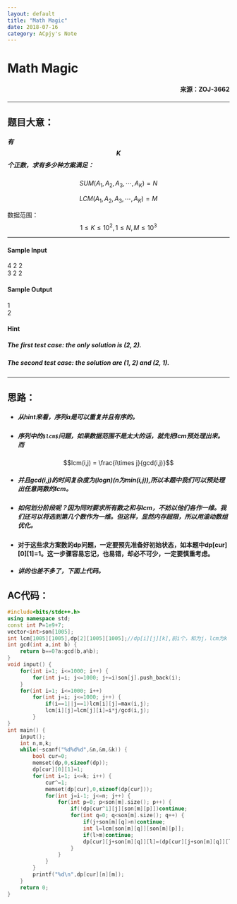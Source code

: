 ```yaml
---
layout: default
title: "Math Magic"
date: 2018-07-16
category: ACpjy's Note
---
```


# Math Magic 
#### <p align="right">来源：ZOJ-3662</p>

---

## 题目大意：
##### 有$$K$$个正数，求有多少种方案满足：

 $$SUM(A_1,A_2,A_3,\cdots,A_K)=N$$
 
 $$LCM(A_1,A_2,A_3,\cdots,A_K)=M$$  

数据范围： $$1 \le K \le 10^2, 1\le N,M \le 10^3$$

---

#### Sample Input

4 2 2  
3 2 2

#### Sample Output

1  
2

#### Hint

##### _The first test case: the only solution is (2, 2)._

##### _The second test case: the solution are (1, 2) and (2, 1)._

---

## 思路：
- ##### 从hint来看，序列a是可以重复并且有序的。
- ##### 序列中的`$lcm$`问题，如果数据范围不是太大的话，就先把lcm预处理出来。而

$$lcm(i,j) = \frac{i\times j}{gcd(i,j)}$$

- ##### 并且gcd(i,j)的时间复杂度为(logn)(n为min(i,j)),所以本题中我们可以预处理出任意两数的lcm。
- ##### 如何划分阶段呢？因为同时要求所有数之和与lcm，不妨以他们各作一维。我们还可以将选到第几个数作为一维。但这样，显然内存超限，所以用滚动数组优化。
- #### 对于这些求方案数的dp问题，一定要预先准备好初始状态，如本题中dp[cur][0][1]=1。这一步骤容易忘记，也易错，却必不可少，一定要慎重考虑。
- ##### 讲的也差不多了，下面上代码。

## AC代码：

```C++
#include<bits/stdc++.h>
using namespace std;
const int P=1e9+7;
vector<int>son[1005];
int lcm[1005][1005],dp[2][1005][1005];//dp[i][j][k],前i个，和为j，lcm为k
int gcd(int a,int b) {
	return b==0?a:gcd(b,a%b);
}
void input() {
	for(int i=1; i<=1000; i++) {
		for(int j=i; j<=1000; j+=i)son[j].push_back(i);
	}
	for(int i=1; i<=1000; i++)
		for(int j=i; j<=1000; j++) {
			if(i==1||j==1)lcm[i][j]=max(i,j);
			lcm[i][j]=lcm[j][i]=i*j/gcd(i,j);
		}
}
int main() {
	input();
	int n,m,k;
	while(~scanf("%d%d%d",&n,&m,&k)) {
		bool cur=0;
		memset(dp,0,sizeof(dp));
		dp[cur][0][1]=1;
		for(int i=1; i<=k; i++) {
			cur^=1;
			memset(dp[cur],0,sizeof(dp[cur]));
			for(int j=i-1; j<=n; j++) {
				for(int p=0; p<son[m].size(); p++) {
					if(!dp[cur^1][j][son[m][p]])continue;
					for(int q=0; q<son[m].size(); q++) {
						if(j+son[m][q]>n)continue;
						int l=lcm[son[m][q]][son[m][p]];
						if(l>m)continue;
						dp[cur][j+son[m][q]][l]=(dp[cur][j+son[m][q]][l]+dp[cur^1][j][son[m][p]])%P;
					}
				}
			}
		}
		printf("%d\n",dp[cur][n][m]);
	}
	return 0;
}
```
